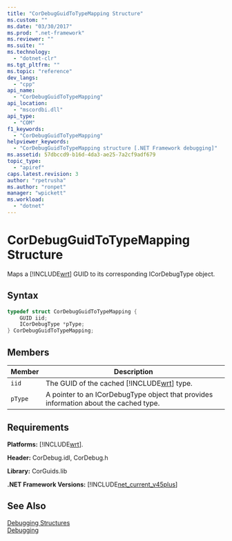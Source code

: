 ```yaml
---
title: "CorDebugGuidToTypeMapping Structure"
ms.custom: ""
ms.date: "03/30/2017"
ms.prod: ".net-framework"
ms.reviewer: ""
ms.suite: ""
ms.technology: 
  - "dotnet-clr"
ms.tgt_pltfrm: ""
ms.topic: "reference"
dev_langs: 
  - "cpp"
api_name: 
  - "CorDebugGuidToTypeMapping"
api_location: 
  - "mscordbi.dll"
api_type: 
  - "COM"
f1_keywords: 
  - "CorDebugGuidToTypeMapping"
helpviewer_keywords: 
  - "CorDebugGuidToTypeMapping structure [.NET Framework debugging]"
ms.assetid: 57dbccd9-b16d-4da3-ae25-7a2cf9adf679
topic_type: 
  - "apiref"
caps.latest.revision: 3
author: "rpetrusha"
ms.author: "ronpet"
manager: "wpickett"
ms.workload: 
  - "dotnet"
---
```

# CorDebugGuidToTypeMapping Structure
Maps a [!INCLUDE[wrt](../../../../includes/wrt-md.md)] GUID to its corresponding ICorDebugType object.  
  
## Syntax  
  
```cpp
typedef struct CorDebugGuidToTypeMapping {  
    GUID iid;  
    ICorDebugType *pType;  
} CorDebugGuidToTypeMapping;  
```  
  
## Members  
  
|Member|Description|  
|------------|-----------------|  
|`iid`|The GUID of the cached [!INCLUDE[wrt](../../../../includes/wrt-md.md)] type.|  
|`pType`|A pointer to an ICorDebugType object that provides information about the cached type.|  
  
## Requirements  
 **Platforms:** [!INCLUDE[wrt](../../../../includes/wrt-md.md)].  
  
 **Header:** CorDebug.idl, CorDebug.h  
  
 **Library:** CorGuids.lib  
  
 **.NET Framework Versions:** [!INCLUDE[net_current_v45plus](../../../../includes/net-current-v45plus-md.md)]  
  
## See Also  
 [Debugging Structures](../../../../docs/framework/unmanaged-api/debugging/debugging-structures.md)  
 [Debugging](../../../../docs/framework/unmanaged-api/debugging/index.md)

